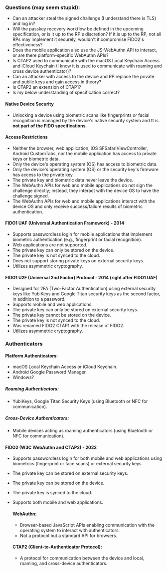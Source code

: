 ### Questions (may seem stupid):
- Can an attacker steal the signed challenge (I understand there is TLS) and log in?
- Will the passkey recovery workflow be defined in the upcoming specification, or is it up to the RP's discretion? If it is up to the RP, not all RPs may implement it securely, wouldn't it compromise FIDO2's effectiveness?
- Does the mobile application also use the JS-WebAuthn API to interact, or are there platform-specific WebAuthn APIs?
- Is CTAP2 used to communicate with the macOS Local Keychain Access and iCloud Keychain (I know it is used to communicate with roaming and cross device authenticator)?
- Can an attacker with access to the device and RP replace the private and public keys and gain access in theory? 
- Is CTAP2 an extension of CTAP1?
- Is my below understanding of specification correct?

#### Native Device Security
- Unlocking a device using biometric scans like fingerprints or facial recognition is managed by the device's native security system and tt is **not part of the FIDO specifications**.

#### Access Restrictions
- Neither the browser, web application, iOS SFSafariViewController, Android CustomTabs, nor the mobile application has access to private keys or biometric data.
- Only the device's operating system (OS) has access to biometric data.
- Only the device's operating system (OS) or the security key's firmware has access to the private key.
- The private key and biometric data never leave the device.
- The WebAuthn APIs for web and mobile applications do not sign the challenge directly; instead, they interact with the device OS to have the challenge signed.
- The WebAuthn APIs for web and mobile applications interact with the device OS and only receive success/failure results of biometric authentication.

#### FIDO1 UAF (Universal Authentication Framework) - 2014
- Supports passwordless login for mobile applications that implement biometric authentication (e.g., fingerprint or facial recognition).
- Web applications are not supported.
- The private key can only be stored on the device.
- The private key is not synced to the cloud.
- Does not support storing private keys on external security keys.
- Utilizes asymmetric cryptography.

#### FIDO1 U2F (Universal 2nd Factor) Protocol - 2014 (right after FIDO1 UAF)
- Designed for 2FA (Two-Factor Authentication) using external security keys like YubiKeys and Google Titan security keys as the second factor, in addition to a password.
- Supports mobile and web applications.
- The private key can only be stored on external security keys.
- The private key cannot be stored on the device.
- The private key is not synced to the cloud.
- Was renamed FIDO2 CTAP1 with the release of FIDO2.
- Utilizes asymmetric cryptography.

### Authenticators
#### Platform Authenticators:
  - macOS Local Keychain Access or iCloud Keychain.
  - Android Google Password Manager.
  - Windows?

##### Roaming Authenticators:
  - YubiKeys, Google Titan Security Keys (using Bluetooth or NFC for communication).

##### Cross-Device Authenticators:
  - Mobile devices acting as roaming authenticators (using Bluetooth or NFC for communication).

#### FIDO2 (W3C WebAuthn and CTAP2) - 2022
- Supports passwordless login for both mobile and web applications using biometrics (fingerprint or face scans) or external security keys.
- The private key can be stored on external security keys.
- The private key can be stored on the device.
- The private key is synced to the cloud.
- Supports both mobile and web applications.

  #### WebAuthn:
  - Browser-based JavaScript APIs enabling communication with the operating system to interact with authenticators.
  - Not a protocol but a standard API for browsers.

  #### CTAP2 (Client-to-Authenticator Protocol):
  - A protocol for communication between the device and local, roaming, and cross-device authenticators.

